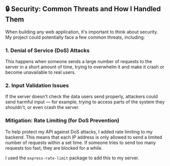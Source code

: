 ## 🔒 Security: Common Threats and How I Handled Them

When building any web application, it's important to think about security. My project could potentially face a few common threats, including:

### 1. Denial of Service (DoS) Attacks

This happens when someone sends a large number of requests to the server in a short amount of time, trying to overwhelm it and make it crash or become unavailable to real users.

### 2. Input Validation Issues

If the server doesn't check the data users send properly, attackers could send harmful input — for example, trying to access parts of the system they shouldn't, or even crash the server.

### Mitigation: Rate Limiting (for DoS Prevention)

To help protect my API against DoS attacks, I added rate limiting to my backend. This means that each IP address is only allowed to send a limited number of requests within a set time. If someone tries to send too many requests too fast, they are blocked for a while.

I used the `express-rate-limit` package to add this to my server.
